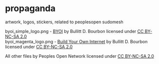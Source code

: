 # propaganda
artwork, logos, stickers, related to peoplesopen sudomesh

byoi_simple_logo.png - [BYOI](https://www.flickr.com/photos/elleko/35612628496) by Bullitt D. Bourbon licensed under [CC BY-NC-SA 2.0](https://creativecommons.org/licenses/by-nc-sa/2.0/)  
byoi_magenta_logo.png - [Build Your Own Internet](https://www.flickr.com/photos/elleko/34811136914) by Bullitt D. Bourbon licensed under [CC BY-NC-SA 2.0](https://creativecommons.org/licenses/by-nc-sa/2.0/)   

All other files by Peoples Open Network licensed under [CC BY-NC-SA 2.0](https://creativecommons.org/licenses/by-nc-sa/2.0/)   
